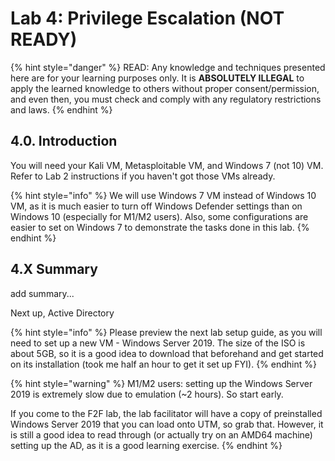 # Lab 4: Privilege Escalation (NOT READY)

{% hint style="danger" %}
READ: Any knowledge and techniques presented here are for your learning purposes only. It is **ABSOLUTELY ILLEGAL** to apply the learned knowledge to others without proper consent/permission, and even then, you must check and comply with any regulatory restrictions and laws.
{% endhint %}

## 4.0. Introduction

You will need your Kali VM, Metasploitable VM, and Windows 7 (not 10) VM. Refer to Lab 2 instructions if you haven't got those VMs already.

{% hint style="info" %}
We will use Windows 7 VM instead of Windows 10 VM, as it is much easier to turn off Windows Defender settings than on Windows 10 (especially for M1/M2 users). Also, some configurations are easier to set on Windows 7 to demonstrate the tasks done in this lab.
{% endhint %}













## 4.X Summary

add summary...



Next up, Active Directory

{% hint style="info" %}
Please preview the next lab setup guide, as you will need to set up a new VM - Windows Server 2019. The size of the ISO is about 5GB, so it is a good idea to download that beforehand and get started on its installation (took me half an hour to get it set up FYI).
{% endhint %}

{% hint style="warning" %}
M1/M2 users: setting up the Windows Server 2019 is extremely slow due to emulation (\~2 hours). So start early.

If you come to the F2F lab, the lab facilitator will have a copy of preinstalled Windows Server 2019 that you can load onto UTM, so grab that. However, it is still a good idea to read through (or actually try on an AMD64 machine) setting up the AD, as it is a good learning exercise.
{% endhint %}


